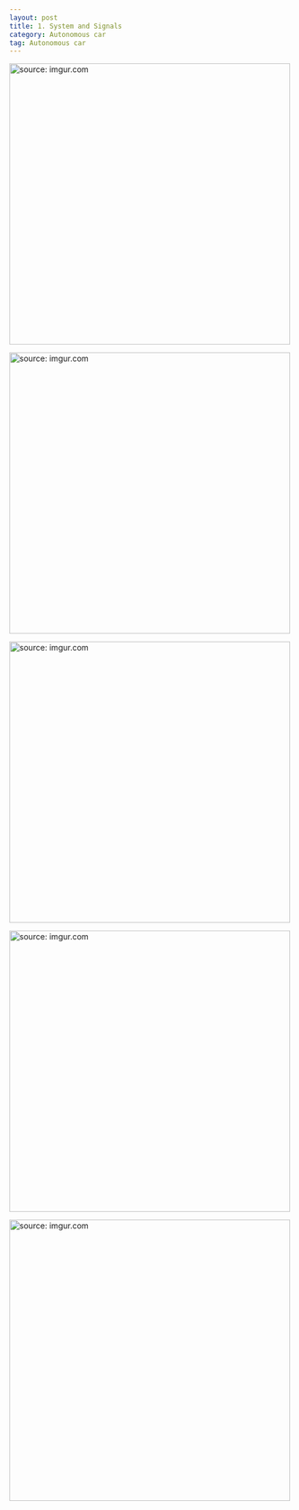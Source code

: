 ```yaml
---
layout: post
title: 1. System and Signals
category: Autonomous car
tag: Autonomous car
---
```


<a href="https://postimg.cc/zL26GK5h"><img src="https://i.postimg.cc/qRpTQx51/Capture.jpg" width="500px" title="source: imgur.com" /><a>

<a href="https://postimg.cc/6yxSq9sM"><img src="https://i.postimg.cc/c4vNDHFG/Capture.jpg" width="500px" title="source: imgur.com" /><a>

<a href="https://postimg.cc/t7WSLL1W"><img src="https://i.postimg.cc/XNDRyW4H/Capture.jpg" width="500px" title="source: imgur.com" /><a>

<a href="https://postimg.cc/8JW4g6CN"><img src="https://i.postimg.cc/JnY2J3VD/Capture.jpg" width="500px" title="source: imgur.com" /><a>

<a href="https://postimg.cc/MnFmcDMz"><img src="https://i.postimg.cc/N0gJzCQ2/Capture.jpg" width="500px" title="source: imgur.com" /><a>
